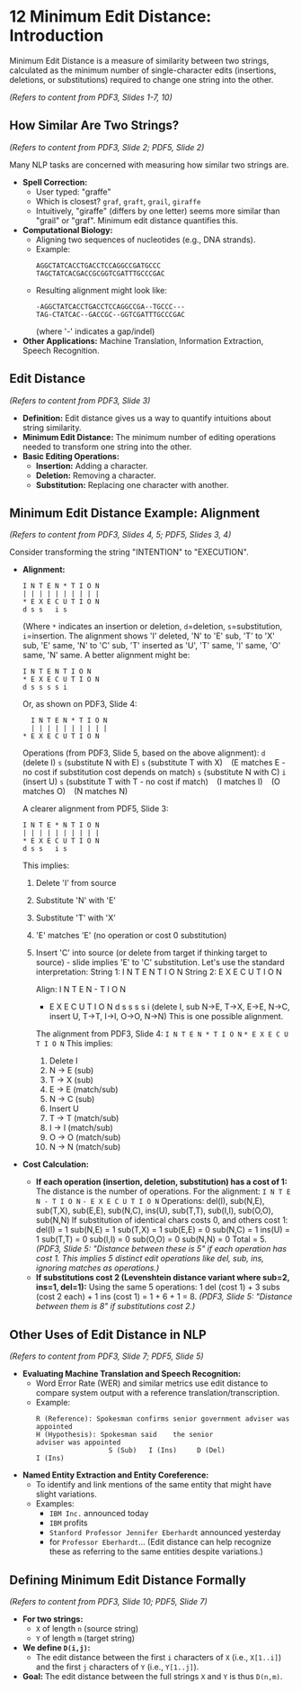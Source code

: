 # 12 Minimum Edit Distance: Introduction

Minimum Edit Distance is a measure of similarity between two strings, calculated as the minimum number of single-character edits (insertions, deletions, or substitutions) required to change one string into the other.

*(Refers to content from PDF3, Slides 1-7, 10)*

## How Similar Are Two Strings?
*(Refers to content from PDF3, Slide 2; PDF5, Slide 2)*

Many NLP tasks are concerned with measuring how similar two strings are.

*   **Spell Correction:**
    *   User typed: "graffe"
    *   Which is closest? `graf`, `graft`, `grail`, `giraffe`
    *   Intuitively, "giraffe" (differs by one letter) seems more similar than "grail" or "graf". Minimum edit distance quantifies this.
*   **Computational Biology:**
    *   Aligning two sequences of nucleotides (e.g., DNA strands).
    *   Example:
        ```
        AGGCTATCACCTGACCTCCAGGCCGATGCCC
        TAGCTATCACGACCGCGGTCGATTTGCCCGAC
        ```
    *   Resulting alignment might look like:
        ```
        -AGGCTATCACCTGACCTCCAGGCCGA--TGCCC---
        TAG-CTATCAC--GACCGC--GGTCGATTTGCCCGAC
        ```
        (where '-' indicates a gap/indel)
*   **Other Applications:** Machine Translation, Information Extraction, Speech Recognition.

## Edit Distance
*(Refers to content from PDF3, Slide 3)*

*   **Definition:** Edit distance gives us a way to quantify intuitions about string similarity.
*   **Minimum Edit Distance:** The minimum number of editing operations needed to transform one string into the other.
*   **Basic Editing Operations:**
    *   **Insertion:** Adding a character.
    *   **Deletion:** Removing a character.
    *   **Substitution:** Replacing one character with another.

## Minimum Edit Distance Example: Alignment
*(Refers to content from PDF3, Slides 4, 5; PDF5, Slides 3, 4)*

Consider transforming the string "INTENTION" to "EXECUTION".

*   **Alignment:**
    ```
    I N T E N * T I O N
    | | | | | | | | | |
    * E X E C U T I O N
    d s s   i s
    ```
    (Where `*` indicates an insertion or deletion, `d`=deletion, `s`=substitution, `i`=insertion. The alignment shows 'I' deleted, 'N' to 'E' sub, 'T' to 'X' sub, 'E' same, 'N' to 'C' sub, 'T' inserted as 'U', 'T' same, 'I' same, 'O' same, 'N' same.
    A better alignment might be:
    ```
    I N T E N T I O N
    * E X E C U T I O N
    d s s s s i
    ```
    Or, as shown on PDF3, Slide 4:
    ```
      I N T E N * T I O N
      | | | | | | | | | |
    * E X E C U T I O N
    ```
    Operations (from PDF3, Slide 5, based on the above alignment):
    `d` (delete I)
    `s` (substitute N with E)
    `s` (substitute T with X)
    ` ` (E matches E - no cost if substitution cost depends on match)
    `s` (substitute N with C)
    `i` (insert U)
    `s` (substitute T with T - no cost if match)
    ` ` (I matches I)
    ` ` (O matches O)
    ` ` (N matches N)

    A clearer alignment from PDF5, Slide 3:
    ```
    I N T E * N T I O N
    | | | | | | | | | |
    * E X E C U T I O N
    d s s   i s
    ```
    This implies:
    1. Delete 'I' from source
    2. Substitute 'N' with 'E'
    3. Substitute 'T' with 'X'
    4. 'E' matches 'E' (no operation or cost 0 substitution)
    5. Insert 'C' into source (or delete from target if thinking target to source) - slide implies 'E' to 'C' substitution.
       Let's use the standard interpretation:
       String 1: I N T E N T I O N
       String 2: E X E C U T I O N

       Align:
       I N T E N - T I O N
       - E X E C U T I O N
       d s s s s i (delete I, sub N->E, T->X, E->E, N->C, insert U, T->T, I->I, O->O, N->N)
       This is one possible alignment.

       The alignment from PDF3, Slide 4:
       `I N T E N * T I O N`
       `* E X E C U T I O N`
       This implies:
       1. Delete I
       2. N -> E (sub)
       3. T -> X (sub)
       4. E -> E (match/sub)
       5. N -> C (sub)
       6. Insert U
       7. T -> T (match/sub)
       8. I -> I (match/sub)
       9. O -> O (match/sub)
       10. N -> N (match/sub)

*   **Cost Calculation:**
    *   **If each operation (insertion, deletion, substitution) has a cost of 1:**
        The distance is the number of operations. For the alignment:
        `I N T E N - T I O N`
        `- E X E C U T I O N`
        Operations: del(I), sub(N,E), sub(T,X), sub(E,E), sub(N,C), ins(U), sub(T,T), sub(I,I), sub(O,O), sub(N,N)
        If substitution of identical chars costs 0, and others cost 1:
        del(I) = 1
        sub(N,E) = 1
        sub(T,X) = 1
        sub(E,E) = 0
        sub(N,C) = 1
        ins(U) = 1
        sub(T,T) = 0
        sub(I,I) = 0
        sub(O,O) = 0
        sub(N,N) = 0
        Total = 5.
        *(PDF3, Slide 5: "Distance between these is 5" if each operation has cost 1. This implies 5 distinct edit operations like del, sub, ins, ignoring matches as operations.)*
    *   **If substitutions cost 2 (Levenshtein distance variant where sub=2, ins=1, del=1):**
        Using the same 5 operations:
        1 del (cost 1) + 3 subs (cost 2 each) + 1 ins (cost 1) = 1 + 6 + 1 = 8.
        *(PDF3, Slide 5: "Distance between them is 8" if substitutions cost 2.)*

## Other Uses of Edit Distance in NLP
*(Refers to content from PDF3, Slide 7; PDF5, Slide 5)*

*   **Evaluating Machine Translation and Speech Recognition:**
    *   Word Error Rate (WER) and similar metrics use edit distance to compare system output with a reference translation/transcription.
    *   Example:
        ```
        R (Reference): Spokesman confirms senior government adviser was appointed
        H (Hypothesis): Spokesman said    the senior              adviser was appointed
                          S (Sub)   I (Ins)     D (Del)                      I (Ins)
        ```
*   **Named Entity Extraction and Entity Coreference:**
    *   To identify and link mentions of the same entity that might have slight variations.
    *   Examples:
        *   `IBM Inc.` announced today
        *   `IBM` profits
        *   `Stanford Professor Jennifer Eberhardt` announced yesterday
        *   for `Professor Eberhardt`…
        (Edit distance can help recognize these as referring to the same entities despite variations.)

## Defining Minimum Edit Distance Formally
*(Refers to content from PDF3, Slide 10; PDF5, Slide 7)*

*   **For two strings:**
    *   `X` of length `n` (source string)
    *   `Y` of length `m` (target string)
*   **We define `D(i,j)`:**
    *   The edit distance between the first `i` characters of `X` (i.e., `X[1..i]`) and the first `j` characters of `Y` (i.e., `Y[1..j]`).
*   **Goal:** The edit distance between the full strings `X` and `Y` is thus `D(n,m)`.
